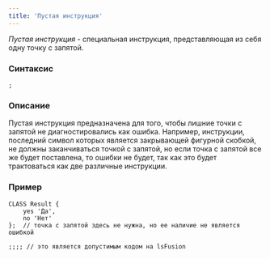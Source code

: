 ```yaml
---
title: 'Пустая инструкция'
---
```


*Пустая инструкция* - специальная инструкция, представляющая из себя одну точку с запятой.

### Синтаксис

    ;

### Описание

Пустая инструкция предназначена для того, чтобы лишние точки с запятой не диагностировались как ошибка. Например, инструкции, последний символ которых является закрывающей фигурной скобкой, не должны заканчиваться точкой с запятой, но если точка с запятой все же будет поставлена, то ошибки не будет, так как это будет трактоваться как две различные инструкции. 

### Пример


```lsf
CLASS Result {
    yes 'Да',
    no 'Нет'
};  // точка с запятой здесь не нужна, но ее наличие не является ошибкой

;;;; // это является допустимым кодом на lsFusion
```

  
